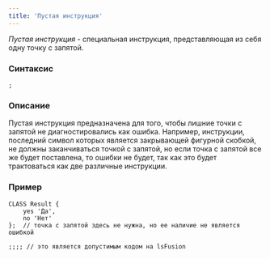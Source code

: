 ```yaml
---
title: 'Пустая инструкция'
---
```


*Пустая инструкция* - специальная инструкция, представляющая из себя одну точку с запятой.

### Синтаксис

    ;

### Описание

Пустая инструкция предназначена для того, чтобы лишние точки с запятой не диагностировались как ошибка. Например, инструкции, последний символ которых является закрывающей фигурной скобкой, не должны заканчиваться точкой с запятой, но если точка с запятой все же будет поставлена, то ошибки не будет, так как это будет трактоваться как две различные инструкции. 

### Пример


```lsf
CLASS Result {
    yes 'Да',
    no 'Нет'
};  // точка с запятой здесь не нужна, но ее наличие не является ошибкой

;;;; // это является допустимым кодом на lsFusion
```

  
